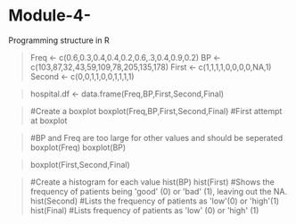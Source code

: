# Module-4-
Programming structure in R
> Freq <- c(0.6,0.3,0.4,0.4,0.2,0.6,.3,0.4,0.9,0.2)
> BP <- c(103,87,32,43,59,109,78,205,135,178)
> First <- c(1,1,1,1,0,0,0,0,NA,1)
> Second <- c(0,0,1,1,0,0,1,1,1,1)

> hospital.df <- data.frame(Freq,BP,First,Second,Final)

> #Create a boxplot
> boxplot(Freq,BP,First,Second,Final)  #First attempt at boxplot
 
> #BP and Freq are too large for other values and should be seperated
> boxplot(Freq)
> boxplot(BP)
 
> boxplot(First,Second,Final)
 
> #Create a histogram for each value
> hist(BP)
> hist(First) #Shows the frequency of patients being 'good' (0) or 'bad' (1), leaving out the NA.
> hist(Second) #Lists the frequency of patients as 'low'(0) or 'high'(1)
> hist(Final) #Lists frequency of patients  as 'low' (0) or 'high' (1)
